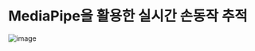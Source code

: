 # MediaPipe을 활용한 실시간 손동작 추적
![image](https://github.com/user-attachments/assets/1f9d1345-7b5b-479f-831b-d6e9a2c4e367)
